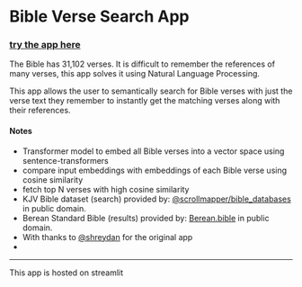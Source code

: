# Bible Verse Search App

### [try the app here](https://lmsearch.streamlitapp.com/)

The Bible has 31,102 verses. It is difficult to remember the references of many verses, this app solves it using Natural Language Processing.

This app allows the user to semantically search for Bible verses with just the verse text they remember to instantly get the matching verses along with their references.



#### Notes

- Transformer model to embed all Bible verses into a vector space using sentence-transformers
- compare input embeddings with embeddings of each Bible verse using cosine similarity
- fetch top N verses with high cosine similarity
- KJV Bible dataset (search) provided by: [@scrollmapper/bible_databases](https://github.com/scrollmapper/bible_databases) in public domain.
- Berean Standard Bible (results) provided by: [Berean.bible](https://berean.bible/downloads.htm) in public domain.
- With thanks to [@shreydan](https://github.com/shreydan) for the original app
- 
---

This app is hosted on streamlit
